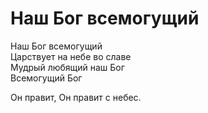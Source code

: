 # Наш Бог всемогущий
Наш Бог всемогущий  
Царствует на небе во славе  
Мудрый любящий наш Бог  
Всемогущий Бог  
  
Он правит, Он правит с небес.
